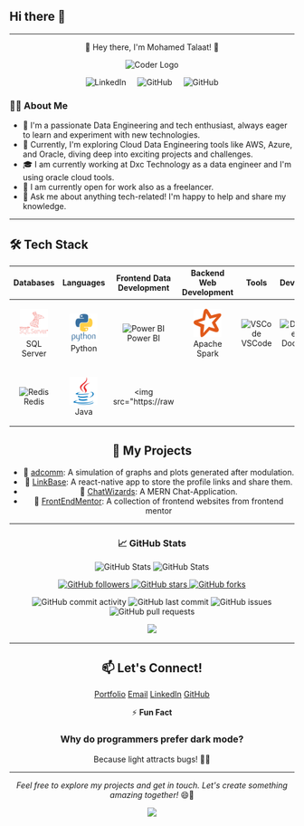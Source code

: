 ## Hi there 👋

<!--
**mohamedtalaat2020/mohamedtalaat2020** is a ✨ _special_ ✨ repository because its `README.md` (this file) appears on your GitHub profile.

Here are some ideas to get you started:

- 🔭 I’m currently working on ...
- 🌱 I’m currently learning ...
- 👯 I’m looking to collaborate on ...
- 🤔 I’m looking for help with ...
- 💬 Ask me about ...
- 📫 How to reach me: ...
- 😄 Pronouns: ...
- ⚡ Fun fact: ...
-->


------------------------------------------------------------------------------------

<p align="center">👋 Hey there, I'm Mohamed Talaat! 🚀</p>

<p align="center">
  <img src="https://media.tenor.com/qJ5evVs-_uUAAAAC/coding.gif" alt="Coder Logo">
</p>

<p align="center">
  <a href="https://www.linkedin.com/in/mohamed-talaat-2751998de/" style="text-decoration: none; margin: 8px;">
    <img src="https://img.shields.io/badge/LinkedIn-Connect-blue?style=for-the-badge&logo=linkedin&logoColor=white" alt="LinkedIn">
  </a>
  <a href="https://github.com/mohamedtalaat2020" target="_blank" style="text-decoration: none; margin: 8px;">
    <img src="https://img.shields.io/github/followers/VivekYadav105?label=Follow&style=for-the-badge&logo=github&logoColor=white" alt="GitHub">
  </a>
  
  <a href="https://drive.google.com/file/d/10aHQrvLlmtukQPu6dlUd8OHfVXmI85Zp/view?usp=sharing" style="text-decoration: none; margin: 8px;">
    <img src="https://img.shields.io/badge/Resume-Click%20Here-brightgreen?style=for-the-badge" alt="GitHub">
  </a>
</p>


### 👩‍💻 **About Me**

- 🌱 I'm a passionate Data Engineering and tech enthusiast, always eager to learn and experiment with new technologies.
- 🔭 Currently, I'm exploring Cloud Data Engineering tools like AWS, Azure, and Oracle, diving deep into exciting projects and challenges.
- 🎓 I am currently working at Dxc Technology as a data engineer and I'm using oracle cloud tools.
- 💼 I am currently open for work also as a freelancer.
- 💬 Ask me about anything tech-related! I'm happy to help and share my knowledge.

---

## 🛠️ Tech Stack

<div align="center">

| Databases | Languages | Frontend Data Development | Backend Web Development | Tools | DevOps |
| --- | --- | --- | --- | --- | --- |
| <p align="center"><img src="https://raw.githubusercontent.com/devicons/devicon/6910f0503efdd315c8f9b858234310c06e04d9c0/icons/microsoftsqlserver/microsoftsqlserver-line-wordmark.svg" alt="SQL Server" width="50" height="50"><br>SQL Server</p> | <p align="center"><img src="https://raw.githubusercontent.com/devicons/devicon/6910f0503efdd315c8f9b858234310c06e04d9c0/icons/python/python-original-wordmark.svg" alt="Python" width="50" height="50"><br> Python</p> | <p align="center"><img src="https://raw.githubusercontent.com/microsoft/PowerBI-Icons/2bf1c982fb24528eee1559a96a25eb534c175cfd/SVG/Power-BI.svg" alt="Power BI" width="50" height="50"><br> Power BI</p> | <p align="center"><img src="https://raw.githubusercontent.com/devicons/devicon/6910f0503efdd315c8f9b858234310c06e04d9c0/icons/apachespark/apachespark-original.svg" alt="Apache Spark" width="50" height="50"><br> Apache Spark</p> | <p align="center"><img src="https://w7.pngwing.com/pngs/512/824/png-transparent-visual-studio-code-hd-logo-thumbnail.png" alt="VSCode" width="50" height="50"><br> VSCode</p> | <p align="center"><img src="https://cdn.jsdelivr.net/gh/devicons/devicon/icons/docker/docker-original.svg" alt="Docker" width="50" height="50"><br> Docker</p> |
| <p align="center"><img src="https://cdn.jsdelivr.net/gh/devicons/devicon/icons/redis/redis-original.svg" alt="Redis" width="50" height="50"><br> Redis</p> | <p align="center"><img src="https://raw.githubusercontent.com/devicons/devicon/6910f0503efdd315c8f9b858234310c06e04d9c0/icons/java/java-original.svg" alt="Java" width="50" height="50"><br> Java</p> | <p align="center"><img src="https://raw



## 🌟 My Projects

- 🚀 [adcomm](https://github.com/VivekYadav105/adcomm): A simulation of graphs and plots generated after modulation.
- 🚀 [LinkBase](https://github.com/VivekYadav105/LinkBase): A react-native app to store the profile links and share them.
- 🚀 [ChatWizards](https://github.com/ChatWizards/frontend-web): A MERN Chat-Application.
- 🚀 [FrontEndMentor](https://github.com/VivekYadav105/frontend-mentor): A collection of frontend websites from frontend mentor

---

### 📈 **GitHub Stats**

<p align="center">
  <img height="160" src="https://github-readme-stats.vercel.app/api?username=VivekYadav105&show_icons=true&theme=radical" alt="GitHub Stats" />
  <img height="160" src="https://github-readme-stats.vercel.app/api/top-langs/?username=VivekYadav105&layout=compact&hide=html&theme=radicall&bg_color=0D1117" alt="GitHub Stats" />
</p>



<p align="center">
  <a href="https://github.com/VivekYadav105">
    <img alt="GitHub followers" src="https://img.shields.io/github/followers/VivekYadav105?style=social">
  </a>
  <a href="https://github.com/VivekYadav105">
    <img alt="GitHub stars" src="https://img.shields.io/github/stars/VivekYadav105?style=social">
  </a>
  <a href="https://github.com/VivekYadav105">
    <img alt="GitHub forks" src="https://img.shields.io/github/forks/VivekYadav105?style=social">
  </a>
</p>

<p align="center">
  <img alt="GitHub commit activity" src="https://img.shields.io/github/commit-activity/m/VivekYadav105/your-repo-name">
  <img alt="GitHub last commit" src="https://img.shields.io/github/last-commit/VivekYadav105/your-repo-name">
  <img alt="GitHub issues" src="https://img.shields.io/github/issues/VivekYadav105/your-repo-name">
  <img alt="GitHub pull requests" src="https://img.shields.io/github/issues-pr/VivekYadav105/your-repo-name">
</p>

<div align="center">
<img src="https://github-readme-activity-graph.vercel.app/graph?username=VivekYadav105&bg_color=053313&color=2ab259&line=4c9e56&point=238b28&area=true&hide_border=true" height=250/>
</div>

---

## 📫 **Let's Connect!**
<div align="center">

[Portfolio](https://img.shields.io/badge/-Portfolio-blue?style=flat-square&logo=google-chrome&logoColor=white) 
[Email](https://img.shields.io/badge/-Email-green?style=flat-square&logo=gmail&logoColor=white) 
[LinkedIn](https://img.shields.io/badge/-LinkedIn-blue?style=flat-square&logo=linkedin&logoColor=white) 
[GitHub](https://img.shields.io/badge/-GitHub-purple?style=flat-square&logo=github&logoColor=white) 

</div>


⚡ **Fun Fact**

### Why do programmers prefer dark mode?

Because light attracts bugs! 🐛😄

---

*Feel free to explore my projects and get in touch. Let's create something amazing together!* 😄🚀

<a href="https://visitcount.itsvg.in">
  <img src="https://visitcount.itsvg.in/api?id=mohamedtalaat2020&label=Profile%20Views&pretty=false" />
</a>
